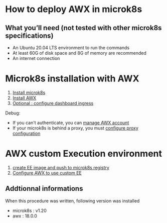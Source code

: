 # How to deploy AWX in microk8s

## What you’ll need (not tested with other microk8s specifications)
- An Ubuntu 20.04 LTS environment to run the commands
- At least 60G of disk space and 8G of memory are recommended
- An internet connection


# Microk8s installation with AWX

1. [Install microk8s](microk8s_install.md)
1. [Install AWX](awx_install.md)
1. [Optional : configure dashboard ingress](dashboard_install.md)

Debug:
- If you can't authenticate, you can [manage AWX account](awx_account_management.md)
- If your microk8s is behind a proxy, you must [configure proxy configuration](microk8s_proxy.md)

# AWX custom Execution environment

1. [create EE image and push to microk8s registry](ansible-ee-building.md)
1. [Configure AWX to use custom EE](awx-ee.md)



## Addtionnal informations
When this procedure was written, following version was installed

- microk8s : v1.20
- awx : 18.0.0
